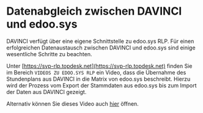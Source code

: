 # Datenabgleich zwischen DAVINCI und edoo.sys

DAVINCI verfügt über eine eigene Schnittstelle zu edoo.sys RLP. Für einen erfolgreichen Datenaustausch zwischen DAVINCI und edoo.sys sind einige wesentliche Schritte zu beachten.

Unter [https://svp-rlp.topdesk.net](https://svp-rlp.topdesk.net) finden Sie im Bereich ``VIDEOS ZU EDOO.SYS RLP`` ein Video, dass die Übernahme des Stundenplans aus DAVINCI in die Matrix von edoo.sys beschreibt. Hierzu wird der Prozess vom Export der Stammdaten aus edoo.sys bis zum Import der Daten aus DAVINCI gezeigt.

Alternativ können Sie dieses Video auch [hier](https://my.hidrive.com/share/lf7uza7klt) öffnen.

